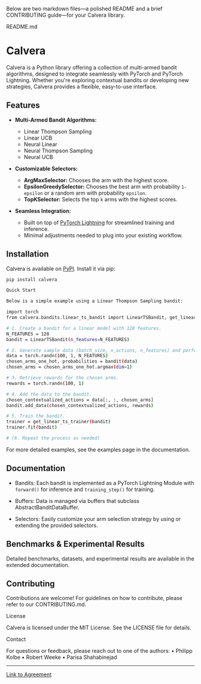 Below are two markdown files—a polished README and a brief CONTRIBUTING guide—for your Calvera library.

README.md

# Calvera

Calvera is a Python library offering a collection of multi-armed bandit algorithms, designed to integrate seamlessly with PyTorch and PyTorch Lightning. Whether you're exploring contextual bandits or developing new strategies, Calvera provides a flexible, easy-to-use interface.

## Features

- **Multi-Armed Bandit Algorithms:**
  - Linear Thompson Sampling
  - Linear UCB
  - Neural Linear
  - Neural Thompson Sampling
  - Neural UCB

- **Customizable Selectors:**
  - **ArgMaxSelector:** Chooses the arm with the highest score.
  - **EpsilonGreedySelector:** Chooses the best arm with probability `1-epsilon` or a random arm with probability `epsilon`.
  - **TopKSelector:** Selects the top `k` arms with the highest scores.

- **Seamless Integration:**
  - Built on top of [PyTorch Lightning](https://pytorch-lightning.readthedocs.io/en/stable/common/lightning_module.html) for streamlined training and inference.
  - Minimal adjustments needed to plug into your existing workflow.

## Installation

Calvera is available on [PyPI](https://pypi.org/). Install it via pip:

```bash
pip install calvera

Quick Start

Below is a simple example using a Linear Thompson Sampling bandit:

import torch
from calvera.bandits.linear_ts_bandit import LinearTSBandit, get_linear_ts_trainer

# 1. Create a bandit for a linear model with 128 features.
N_FEATURES = 128
bandit = LinearTSBandit(n_features=N_FEATURES)

# 2. Generate sample data (batch_size, n_actions, n_features) and perform inference.
data = torch.randn(100, 1, N_FEATURES)
chosen_arms_one_hot, probabilities = bandit(data)
chosen_arms = chosen_arms_one_hot.argmax(dim=1)

# 3. Retrieve rewards for the chosen arms.
rewards = torch.randn(100, 1)

# 4. Add the data to the bandit.
chosen_contextualized_actions = data[:, :, chosen_arms]
bandit.add_data(chosen_contextualized_actions, rewards)

# 5. Train the bandit.
trainer = get_linear_ts_trainer(bandit)
trainer.fit(bandit)

# (6. Repeat the process as needed)
```

For more detailed examples, see the examples page in the documentation.

## Documentation

- Bandits: Each bandit is implemented as a PyTorch Lightning Module with `forward()` for inference and `training_step()` for training.

- Buffers: Data is managed via buffers that subclass AbstractBanditDataBuffer.

- Selectors: Easily customize your arm selection strategy by using or extending the provided selectors.

## Benchmarks & Experimental Results

Detailed benchmarks, datasets, and experimental results are available in the extended documentation.

## Contributing

Contributions are welcome! For guidelines on how to contribute, please refer to our CONTRIBUTING.md.

License

Calvera is licensed under the MIT License. See the LICENSE file for details.

Contact

For questions or feedback, please reach out to one of the authors:
	•	Philipp Kolbe
	•	Robert Weeke
	•	Parisa Shahabinejad

---


[Link to Agreement](https://docs.google.com/document/d/1qs0hDGVd5MHe6PK5uL_GVNjiIePBJscbNkjGotF9-Uk/edit?tab=t.0])
